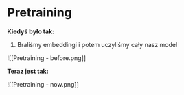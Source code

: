 # Pretraining

**Kiedyś było tak:**

1. Braliśmy embeddingi i potem uczyliśmy cały nasz model

![[Pretraining - before.png]]

**Teraz jest tak:**

![[Pretraining - now.png]]